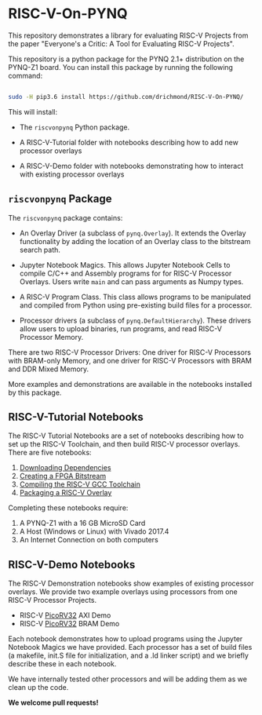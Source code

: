 # RISC-V-On-PYNQ

This repository demonstrates a library for evaluating RISC-V Projects
from the paper "Everyone's a Critic: A Tool for Evaluating RISC-V
Projects".

This repository is a python package for the PYNQ 2.1+ distribution on
the PYNQ-Z1 board. You can install this package by running the following command: 

``` bash

sudo -H pip3.6 install https://github.com/drichmond/RISC-V-On-PYNQ/

```

This will install:

- The `riscvonpynq` Python package.

- A RISC-V-Tutorial folder with notebooks describing how to add new
  processor overlays

- A RISC-V-Demo folder with notebooks demonstrating how to interact
  with existing processor overlays

## `riscvonpynq` Package

The `riscvonpynq` package contains:

- An Overlay Driver (a subclass of `pynq.Overlay`). It extends the
  Overlay functionality by adding the location of an Overlay class to
  the bitstream search path.

- Jupyter Notebook Magics. This allows Jupyter Notebook Cells to
  compile C/C++ and Assembly programs for for RISC-V Processor
  Overlays. Users write `main` and can pass arguments as Numpy types.

- A RISC-V Program Class. This class allows programs to be manipulated
  and compiled from Python using pre-existing build files for a processor.

- Processor drivers (a subclass of `pynq.DefaultHierarchy`). These
  drivers allow users to upload binaries, run programs, and read
  RISC-V Processor Memory. 

There are two RISC-V Processor Drivers: One driver for RISC-V
Processors with BRAM-only Memory, and one driver for RISC-V Processors
with BRAM and DDR Mixed Memory.

More examples and demonstrations are available in the notebooks
installed by this package.

## RISC-V-Tutorial Notebooks

The RISC-V Tutorial Notebooks are a set of notebooks describing how to
set up the RISC-V Toolchain, and then build RISC-V processor
overlays. There are five notebooks:

1. [Downloading Dependencies](notebooks/tutorial/1-Downloading-And-Configuring.ipynb)
2. [Creating a FPGA Bitstream](notebooks/tutorial/2-Creating-A-Bitstream.ipynb)
3. [Compiling the RISC-V GCC Toolchain](notebooks/tutorial/3-Compiling-RISC-V-GCC-Toolchain.ipynb)
4. [Packaging a RISC-V Overlay](notebooks/tutorial/4-Packaging-An-Overlay.ipynb)

Completing these notebooks require:

1. A PYNQ-Z1 with a 16 GB MicroSD Card
2. A Host (Windows or Linux) with Vivado 2017.4
3. An Internet Connection on both computers

## RISC-V-Demo Notebooks

The RISC-V Demonstration notebooks show examples of existing processor
overlays. We provide two example overlays using processors from one
RISC-V Processor Projects.

- RISC-V [PicoRV32](https://github.com/cliffordwolf/picorv32) AXI Demo
- RISC-V [PicoRV32](https://github.com/cliffordwolf/picorv32) BRAM Demo

Each notebook demonstrates how to upload programs using the Jupyter
Notebook Magics we have provided. Each processor has a set of build
files (a makefile, init.S file for initialization, and a .ld linker
script) and we briefly describe these in each notebook.

We have internally tested other processors and will be adding them as
we clean up the code. 

**We welcome pull requests!**



